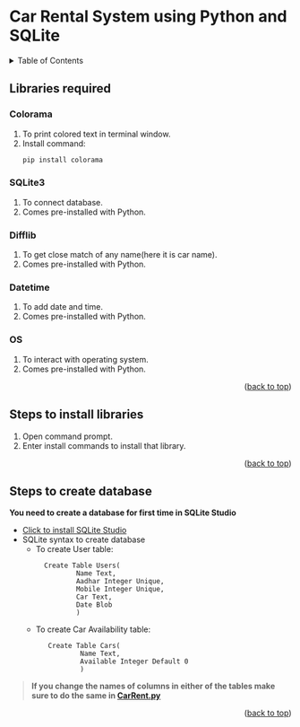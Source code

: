 # Car Rental System using Python and SQLite

<details>
  <summary>Table of Contents</summary>
  <ol>
    <li>
     <a href = "#Libraries-required">Libraries required</li>
     <ul>
     <li>Colorama</li>
     <li>Sqlite3</li>
     <li>Difflib</li>
     <li>Datetime</li>
     <li>OS</li>
     </ul>
    </li>
    <li>
      <a href="#Steps-to-install-libraries">Steps to install libraries</a>
    </li>
    <li>
    <a href="#Steps-to-create-database">Steps to create database</a>
    </li>
  </ol>
</details>

## Libraries required
 ### __Colorama__  
   1. To print colored text in terminal window.  
   2. Install command:
      ```sh 
      pip install colorama
      ```      
  ### __SQLite3__  
   1. To connect database.  
   2. Comes pre-installed with Python. 
   
 ### __Difflib__  
   1. To get close match of any name(here it is car name).  
   2. Comes pre-installed with Python.  
    
    
 ### __Datetime__  
   1. To add date and time.  
   2. Comes pre-installed with Python.   
   
   
 ### __OS__  
   1. To interact with operating system.  
   2. Comes pre-installed with Python.  
    
   <p align="right">(<a href="#top">back to top</a>)</p>

## Steps to install libraries
  <ol type = "1">
  <li>Open command prompt.</li>  
  <li>Enter install commands to install that library.</li>
  </ol>
  
   <p align="right">(<a href="#top">back to top</a>)</p>
 
 ## Steps to create database
  <b>You need to create a database for first time in SQLite Studio</b>
  - <a href="https://github.com/pawelsalawa/sqlitestudio/releases/download/3.4.0/SQLiteStudio-3.4.0-windows-x64-installer.exe">Click to install SQLite Studio</a>
  - SQLite syntax to create database
    - To create User table:
      ```
        Create Table Users(
                Name Text,
                Aadhar Integer Unique,
                Mobile Integer Unique,
                Car Text,
                Date Blob
                )
       ```
     - To create Car Availability table:
       ```
          Create Table Cars(
                  Name Text,
                  Available Integer Default 0
                  )
       ```
       
  <blockquote><b>If you change the names of columns in either of the tables make sure to do the same in <a href="https://github.com/Aditya-0011/Car-Rental-System/blob/main/CarRent.py">CarRent.py</a></b></blockquote>
 
 <p align="right">(<a href="#top">back to top</a>)</p>
